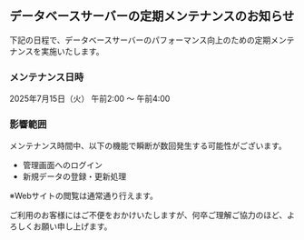 ## データベースサーバーの定期メンテナンスのお知らせ

下記の日程で、データベースサーバーのパフォーマンス向上のための定期メンテナンスを実施いたします。

### **メンテナンス日時**

2025年7月15日（火） 午前2:00 ～ 午前4:00

### **影響範囲**

メンテナンス時間中、以下の機能で瞬断が数回発生する可能性がございます。

-   管理画面へのログイン
-   新規データの登録・更新処理

※Webサイトの閲覧は通常通り行えます。

ご利用のお客様にはご不便をおかけいたしますが、何卒ご理解ご協力のほど、よろしくお願い申し上げます。
